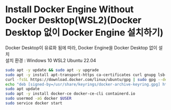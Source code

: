 # Install Docker Engine Without Docker Desktop(WSL2)(Docker Desktop 없이 Docker Engine 설치하기)
Docker Desktop이 유료화 됨에 따라, Docker Engine을 Docker Desktop 없이 설치  
설치 환경 : Windows 10 WSL2 Ubuntu 22.04
```bash
sudo apt -y update && sudo apt -y upgrade
sudo apt -y install apt-transport-https ca-certificates curl gnupg lsb-release
curl -fsSL https://download.docker.com/linux/ubuntu/gpg | sudo gpg --dearmor -o /usr/share/keyrings/docker-archive-keyring.gpg
echo "deb [signed-by=/usr/share/keyrings/docker-archive-keyring.gpg] https://download.docker.com/linux/ubuntu $(lsb_release -cs) stable" | sudo tee /etc/apt/sources.list.d/docker.list > /dev/null
sudo apt update
sudo apt -y install docker-ce docker-ce-cli containerd.io
sudo usermod -aG docker $USER
sudo service docker start
```